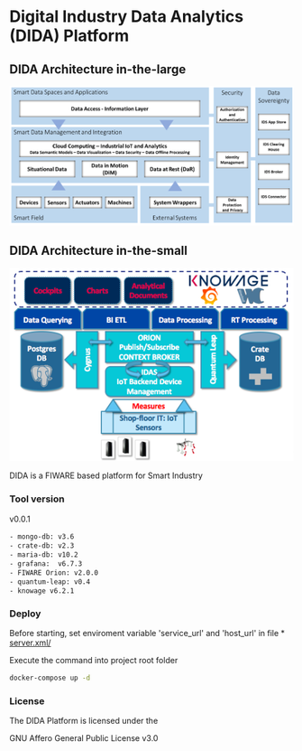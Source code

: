 # Digital Industry Data Analytics (DIDA) Platform

## DIDA Architecture in-the-large
![DIDA in-the-large](docs/images/DIDA_in_the_large.png)
## DIDA Architecture in-the-small
![DIDA in-the-small](docs/images/DIDA-ql.png)

DIDA is a FIWARE based platform for Smart Industry 

### Tool version

v0.0.1
	
	- mongo-db: v3.6
	- crate-db: v2.3
	- maria-db: v10.2
	- grafana:  v6.7.3
	- FIWARE Orion: v2.0.0
	- quantum-leap: v0.4
	- knowage v6.2.1

### Deploy
Before starting, set enviroment variable 'service_url' and 'host_url' in file * <a href="v0.0.1/CONF/server.xml">server.xml/</a>

Execute the command into project root folder
```sh
docker-compose up -d
```


### License
The DIDA Platform is licensed under the

GNU Affero General Public License v3.0
